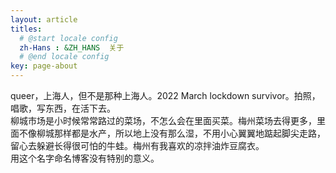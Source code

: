 ```yaml
---
layout: article
titles:
  # @start locale config
  zh-Hans : &ZH_HANS  关于
  # @end locale config
key: page-about
---
```


queer，上海人，但不是那种上海人。2022 March lockdown survivor。拍照，唱歌，写东西，在活下去。  
柳城市场是小时候常常路过的菜场，不怎么会在里面买菜。梅州菜场去得更多，里面不像柳城那样都是水产，所以地上没有那么湿，不用小心翼翼地踮起脚尖走路，留心去躲避长得很可怕的牛蛙。梅州有我喜欢的凉拌油炸豆腐衣。  
用这个名字命名博客没有特别的意义。  
